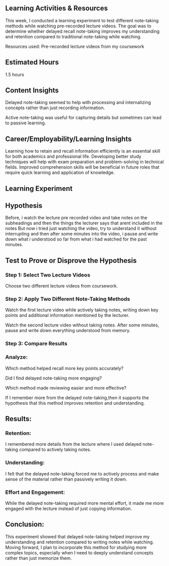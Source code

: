 ## Learning Activities & Resources
This week, I conducted a learning experiment to test different note-taking methods while watching pre-recorded lecture videos. The goal was to determine whether delayed recall note-taking improves my understanding and retention compared to traditional note-taking while watching.

Resources used: Pre-recorded lecture videos from my coursework

## Estimated Hours
1.5 hours

## Content Insights 
Delayed note-taking seemed to help with processing and internalizing concepts rather than just recording information.

Active note-taking was useful for capturing details but sometimes can lead to passive learning.

## Career/Employability/Learning Insights
Learning how to retain and recall information efficiently is an essential skill for both academics and professional life.
Developing better study techniques will help with exam preparation and problem-solving in technical fields.
Improved comprehension skills will be beneficial in future roles that require quick learning and application of knowledge.

## Learning Experiment
## Hypothesis
Before, i watch the lecture pre recorded video and take notes on the subheadings and then the things the lecturer says that arent included in the notes
But now i tried just watching the video, try to understand it without interrupting and then after some minutes into the video, i pause and write down what i understood so far from what i had watched for the past minutes.

## Test to Prove or Disprove the Hypothesis
### Step 1: Select Two Lecture Videos
Choose two different lecture videos from coursework.
### Step 2: Apply Two Different Note-Taking Methods
Watch the first lecture video while actively taking notes, writing down key points and additional information mentioned by the lecturer.

Watch the second lecture video without taking notes. After some minutes, pause and write down everything understood from memory.
### Step 3: Compare Results
### Analyze:
Which method helped recall more key points accurately?

Did I find delayed note-taking more engaging?

Which method made reviewing easier and more effective?

If I remember more from the delayed note-taking,then it supports the hypothesis that this method improves retention and understanding.

## Results:
### Retention: 
I remembered more details from the lecture where I used delayed note-taking compared to actively taking notes.

### Understanding: 
I felt that the delayed note-taking forced me to actively process and make sense of the material rather than passively writing it down.

### Effort and Engagement: 
While the delayed note-taking required more mental effort, it made me more engaged with the lecture instead of just copying information.

## Conclusion:
This experiment showed that delayed note-taking helped improve my understanding and retention compared to writing notes while watching. Moving forward, I plan to incorporate this method for studying more complex topics, especially when I need to deeply understand concepts rather than just memorize them.
